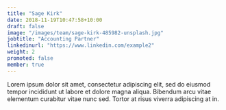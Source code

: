 ```yaml
---
title: "Sage Kirk"
date: 2018-11-19T10:47:58+10:00
draft: false
image: "/images/team/sage-kirk-485982-unsplash.jpg"
jobtitle: "Accounting Partner"
linkedinurl: "https://www.linkedin.com/example2"
weight: 2
promoted: false
member: true
---
```


Lorem ipsum dolor sit amet, consectetur adipiscing elit, sed do eiusmod tempor incididunt ut labore et dolore magna aliqua. Bibendum arcu vitae elementum curabitur vitae nunc sed. Tortor at risus viverra adipiscing at in.
